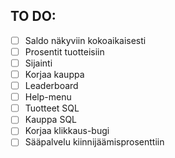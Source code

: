 ## TO DO:
- [ ] Saldo näkyviin kokoaikaisesti
- [ ] Prosentit tuotteisiin
- [ ] Sijainti
- [ ] Korjaa kauppa
- [ ] Leaderboard
- [ ] Help-menu
- [ ] Tuotteet SQL
- [ ] Kauppa SQL
- [ ] Korjaa klikkaus-bugi
- [ ] Sääpalvelu kiinnijäämisprosenttiin
